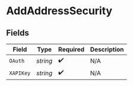 # AddAddressSecurity


## Fields

| Field              | Type               | Required           | Description        |
| ------------------ | ------------------ | ------------------ | ------------------ |
| `OAuth`            | *string*           | :heavy_check_mark: | N/A                |
| `XAPIKey`          | *string*           | :heavy_check_mark: | N/A                |